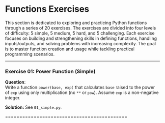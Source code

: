 # Functions Exercises
This section is dedicated to exploring and practicing Python functions through a series of 20 exercises. The exercises are divided into four levels of difficulty: 5 simple, 5 medium, 5 hard, and 5 challenging. Each exercise focuses on building and strengthening skills in defining functions, handling inputs/outputs, and solving problems with increasing complexity. The goal is to master function creation and usage while tackling practical programming scenarios.

---

### Exercise 01: Power Function (Simple)
**Question:**  
Write a function `power(base, exp)` that calculates `base` raised to the power of `exp` using only multiplication (no `**` or `pow`). Assume `exp` is a non-negative integer.

**Solution:** See `01_simple.py`.

===========================================

